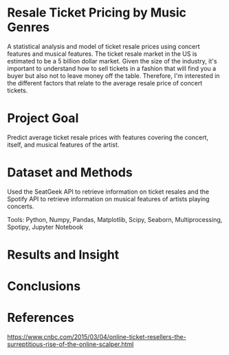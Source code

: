 # Resale Ticket Pricing by Music Genres

A statistical analysis and model of ticket resale prices using concert features and musical features. The ticket resale market in the US is estimated to be a 5 billion dollar market. Given the size of the industry, it's important to understand how to sell tickets in a fashion that will find you a buyer but also not to leave money off the table. Therefore, I'm interested in the different factors that relate to the average resale price of concert tickets. 

# Project Goal
Predict average ticket resale prices with features covering the concert, itself, and musical features of the artist.

# Dataset and Methods

Used the SeatGeek API to retrieve information on ticket resales and the Spotify API to retrieve information on musical features of artists playing concerts. 

Tools: Python, Numpy, Pandas, Matplotlib, Scipy, Seaborn, Multiprocessing, Spotipy, Jupyter Notebook

# Results and Insight

# Conclusions

# References
https://www.cnbc.com/2015/03/04/online-ticket-resellers-the-surreptitious-rise-of-the-online-scalper.html
